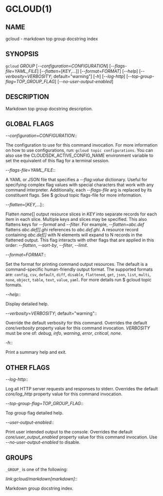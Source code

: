 # GCLOUD(1)


## NAME

gcloud - markdown top group docstring index


## SYNOPSIS

`gcloud` _GROUP_ [*--configuration*=_CONFIGURATION_] [*--flags-file*=_YAML_FILE_] [*--flatten*=[_KEY_,...]] [*--format*=_FORMAT_] [*--help*] [*--verbosity*=_VERBOSITY_; default="warning"] [*-h*] [*--log-http*] [*--top-group-flag*=_TOP_GROUP_FLAG_] [*--no-user-output-enabled*]


## DESCRIPTION

Markdown top group docstring description.


## GLOBAL FLAGS

*--configuration*=_CONFIGURATION_::

The configuration to use for this command invocation. For more
information on how to use configurations, run:
`gcloud topic configurations`.  You can also use the CLOUDSDK_ACTIVE_CONFIG_NAME environment
variable to set the equivalent of this flag for a terminal
session.

*--flags-file*=_YAML_FILE_::

A YAML or JSON file that specifies a *--flag*:*value* dictionary.
Useful for specifying complex flag values with special characters
that work with any command interpreter. Additionally, each
*--flags-file* arg is replaced by its constituent flags. See
$ gcloud topic flags-file for more information.

*--flatten*=[_KEY_,...]::

Flatten _name_[] output resource slices in _KEY_ into separate records
for each item in each slice. Multiple keys and slices may be specified.
This also flattens keys for *--format* and *--filter*. For example,
*--flatten=abc.def* flattens *abc.def[].ghi* references to
*abc.def.ghi*. A resource record containing *abc.def[]* with N elements
will expand to N records in the flattened output. This flag interacts
with other flags that are applied in this order: *--flatten*,
*--sort-by*, *--filter*, *--limit*.

*--format*=_FORMAT_::

Set the format for printing command output resources. The default is a
command-specific human-friendly output format. The supported formats
are: `config`, `csv`, `default`, `diff`, `disable`, `flattened`, `get`, `json`, `list`, `multi`, `none`, `object`, `table`, `text`, `value`, `yaml`. For more details run $ gcloud topic formats.

*--help*::

Display detailed help.

*--verbosity*=_VERBOSITY_; default="warning"::

Override the default verbosity for this command. Overrides the default *core/verbosity* property value for this command invocation. _VERBOSITY_ must be one of: *debug*, *info*, *warning*, *error*, *critical*, *none*.

*-h*::

Print a summary help and exit.


## OTHER FLAGS

*--log-http*::

Log all HTTP server requests and responses to stderr. Overrides the default *core/log_http* property value for this command invocation.

*--top-group-flag*=_TOP_GROUP_FLAG_::

Top group flag detailed help.

*--user-output-enabled*::

Print user intended output to the console. Overrides the default *core/user_output_enabled* property value for this command invocation. Use *--no-user-output-enabled* to disable.


## GROUPS

`_GROUP_` is one of the following:

*link:gcloud/markdown[markdown]*::

Markdown group docstring index.
